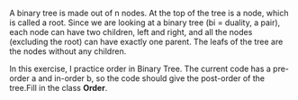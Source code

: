 A binary tree is made out of n nodes. At the top of the tree is a node, which is called a root. Since we are looking at a binary tree (bi = duality, a pair), each node can have two children, left and right, and all the nodes (excluding the root) can have exactly one parent. The leafs of the tree are the nodes without any children.

In this exercise, I practice order in Binary Tree. The current code has a pre-order a and in-order b, so the code should give the post-order of the tree.Fill in the class **Order**.
